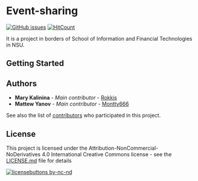 # Event-sharing 

[![GitHub issues](https://img.shields.io/github/issues/blurtech/event-sharing-frontend.svg)](https://github.com/blurtech/event-sharing-frontend/issues)  [![HitCount](http://hits.dwyl.io/blurtech/event-sharing-frontend.svg)](http://hits.dwyl.io/blurtech/event-sharing-frontend)  

It is a project in borders of School of Information and Financial Technologies in NSU.

## Getting Started

## Authors
* **Mary Kalinina** - *Main contributor* - [Rokkis](https://github.com/Rokkis)  
* **Mattew Yanov** - *Main contributor* - [Montty666](https://github.com/Montty666)  

See also the list of [contributors](https://github.com/blurtech/event-sharing-frontend/contributors) who participated in this project.

## License

This project is licensed under the Attribution-NonCommercial-NoDerivatives 4.0 International Creative Commons license - see the [LICENSE.md](LICENSE.md) file for details  

[![licensebuttons by-nc-nd](https://licensebuttons.net/l/by-nc-nd/3.0/88x31.png)](https://creativecommons.org/licenses/by-nc-nd/4.0)  

